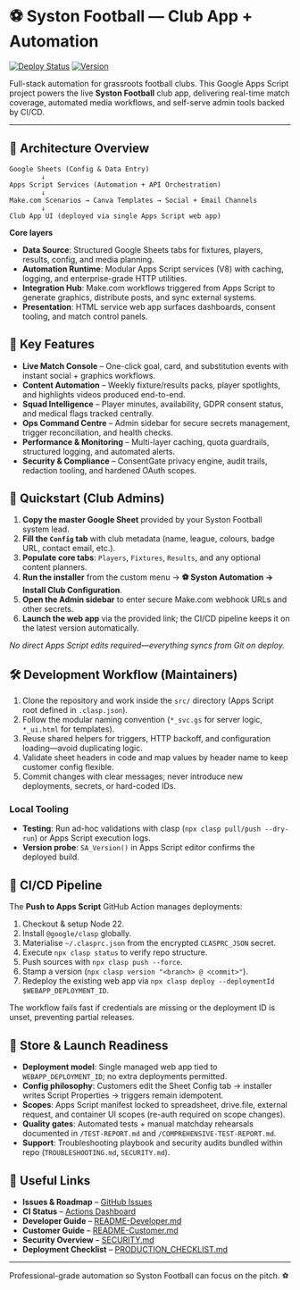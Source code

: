 # ⚽ Syston Football — Club App + Automation

[![Deploy Status](https://github.com/SystonTigers/Automation_script/workflows/Push%20to%20Apps%20Script/badge.svg)](https://github.com/SystonTigers/Automation_script/actions)
[![Version](https://img.shields.io/github/v/tag/SystonTigers/Automation_script)](https://github.com/SystonTigers/Automation_script/tags)

Full-stack automation for grassroots football clubs. This Google Apps Script project powers the live **Syston Football** club app, delivering real-time match coverage, automated media workflows, and self-serve admin tools backed by CI/CD.

---

## 🧱 Architecture Overview

```
Google Sheets (Config & Data Entry)
        ↓
Apps Script Services (Automation + API Orchestration)
        ↓
Make.com Scenarios → Canva Templates → Social + Email Channels
        ↓
Club App UI (deployed via single Apps Script web app)
```

**Core layers**
- **Data Source**: Structured Google Sheets tabs for fixtures, players, results, config, and media planning.
- **Automation Runtime**: Modular Apps Script services (V8) with caching, logging, and enterprise-grade HTTP utilities.
- **Integration Hub**: Make.com workflows triggered from Apps Script to generate graphics, distribute posts, and sync external systems.
- **Presentation**: HTML service web app surfaces dashboards, consent tooling, and match control panels.

## 🌟 Key Features

- **Live Match Console** – One-click goal, card, and substitution events with instant social + graphics workflows.
- **Content Automation** – Weekly fixture/results packs, player spotlights, and highlights videos produced end-to-end.
- **Squad Intelligence** – Player minutes, availability, GDPR consent status, and medical flags tracked centrally.
- **Ops Command Centre** – Admin sidebar for secure secrets management, trigger reconciliation, and health checks.
- **Performance & Monitoring** – Multi-layer caching, quota guardrails, structured logging, and automated alerts.
- **Security & Compliance** – ConsentGate privacy engine, audit trails, redaction tooling, and hardened OAuth scopes.

## 🚀 Quickstart (Club Admins)

1. **Copy the master Google Sheet** provided by your Syston Football system lead.
2. **Fill the `Config` tab** with club metadata (name, league, colours, badge URL, contact email, etc.).
3. **Populate core tabs**: `Players`, `Fixtures`, `Results`, and any optional content planners.
4. **Run the installer** from the custom menu → **⚽ Syston Automation → Install Club Configuration**.
5. **Open the Admin sidebar** to enter secure Make.com webhook URLs and other secrets.
6. **Launch the web app** via the provided link; the CI/CD pipeline keeps it on the latest version automatically.

_No direct Apps Script edits required—everything syncs from Git on deploy._

## 🛠️ Development Workflow (Maintainers)

1. Clone the repository and work inside the `src/` directory (Apps Script root defined in `.clasp.json`).
2. Follow the modular naming convention (`*_svc.gs` for server logic, `*_ui.html` for templates).
3. Reuse shared helpers for triggers, HTTP backoff, and configuration loading—avoid duplicating logic.
4. Validate sheet headers in code and map values by header name to keep customer config flexible.
5. Commit changes with clear messages; never introduce new deployments, secrets, or hard-coded IDs.

### Local Tooling
- **Testing**: Run ad-hoc validations with clasp (`npx clasp pull/push --dry-run`) or Apps Script execution logs.
- **Version probe**: `SA_Version()` in Apps Script editor confirms the deployed build.

## 🔁 CI/CD Pipeline

The **Push to Apps Script** GitHub Action manages deployments:

1. Checkout & setup Node 22.
2. Install `@google/clasp` globally.
3. Materialise `~/.clasprc.json` from the encrypted `CLASPRC_JSON` secret.
4. Execute `npx clasp status` to verify repo structure.
5. Push sources with `npx clasp push --force`.
6. Stamp a version (`npx clasp version "<branch> @ <commit>"`).
7. Redeploy the existing web app via `npx clasp deploy --deploymentId $WEBAPP_DEPLOYMENT_ID`.

The workflow fails fast if credentials are missing or the deployment ID is unset, preventing partial releases.

## 🏪 Store & Launch Readiness

- **Deployment model**: Single managed web app tied to `WEBAPP_DEPLOYMENT_ID`; no extra deployments permitted.
- **Config philosophy**: Customers edit the Sheet Config tab → installer writes Script Properties → triggers remain idempotent.
- **Scopes**: Apps Script manifest locked to spreadsheet, drive.file, external request, and container UI scopes (re-auth required on scope changes).
- **Quality gates**: Automated tests + manual matchday rehearsals documented in `/TEST-REPORT.md` and `/COMPREHENSIVE-TEST-REPORT.md`.
- **Support**: Troubleshooting playbook and security audits bundled within repo (`TROUBLESHOOTING.md`, `SECURITY.md`).

## 🔗 Useful Links

- **Issues & Roadmap** – [GitHub Issues](https://github.com/SystonTigers/Automation_script/issues)
- **CI Status** – [Actions Dashboard](https://github.com/SystonTigers/Automation_script/actions)
- **Developer Guide** – [README-Developer.md](./README-Developer.md)
- **Customer Guide** – [README-Customer.md](./README-Customer.md)
- **Security Overview** – [SECURITY.md](./SECURITY.md)
- **Deployment Checklist** – [PRODUCTION_CHECKLIST.md](./PRODUCTION_CHECKLIST.md)

---

Professional-grade automation so Syston Football can focus on the pitch. ⚽
